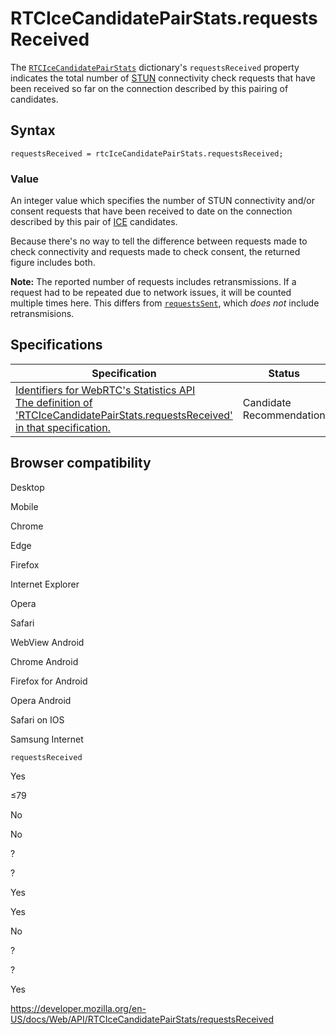 # RTCIceCandidatePairStats.requestsReceived

The [`RTCIceCandidatePairStats`](../rtcicecandidatepairstats) dictionary's `requestsReceived` property indicates the total number of [STUN](https://developer.mozilla.org/en-US/docs/Glossary/STUN) connectivity check requests that have been received so far on the connection described by this pairing of candidates.

## Syntax

    requestsReceived = rtcIceCandidatePairStats.requestsReceived;

### Value

An integer value which specifies the number of STUN connectivity and/or consent requests that have been received to date on the connection described by this pair of [ICE](https://developer.mozilla.org/en-US/docs/Glossary/ICE) candidates.

Because there's no way to tell the difference between requests made to check connectivity and requests made to check consent, the returned figure includes both.

**Note:** The reported number of requests includes retransmissions. If a request had to be repeated due to network issues, it will be counted multiple times here. This differs from [`requestsSent`](requestssent), which _does not_ include retransmisions.

## Specifications

<table><thead><tr class="header"><th>Specification</th><th>Status</th><th>Comment</th></tr></thead><tbody><tr class="odd"><td><a href="https://w3c.github.io/webrtc-stats/#dom-rtcicecandidatepairstats-requestsreceived">Identifiers for WebRTC's Statistics API<br />
<span class="small">The definition of 'RTCIceCandidatePairStats.requestsReceived' in that specification.</span></a></td><td><span class="spec-cr">Candidate Recommendation</span></td><td>Initial specification.</td></tr></tbody></table>

## Browser compatibility

Desktop

Mobile

Chrome

Edge

Firefox

Internet Explorer

Opera

Safari

WebView Android

Chrome Android

Firefox for Android

Opera Android

Safari on IOS

Samsung Internet

`requestsReceived`

Yes

≤79

No

No

?

?

Yes

Yes

No

?

?

Yes

<a href="https://developer.mozilla.org/en-US/docs/Web/API/RTCIceCandidatePairStats/requestsReceived" class="_attribution-link">https://developer.mozilla.org/en-US/docs/Web/API/RTCIceCandidatePairStats/requestsReceived</a>
